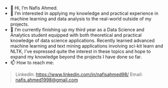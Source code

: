 - 👋 Hi, I’m Nafis Ahmed.
- 👀 I’m interested in applying my knowledge and practical experience in machine learning and data analysis to the real-world outside of my projects.
- 🌱 I’m currently finishing up my third year as a Data Science and Analytics student equipped with both theoretical and practical knowledge of data science applications. Recently   learned advanced machine learning and text mining applications involving sci-kit learn and NLTK, I've expressed quite the interest in these topics and hope to expand my knowledge beyond the projects I have done so far.
- 📫 How to reach me: 
>LinkedIn: https://www.linkedin.com/in/nafisahmed98/
>Email: nafis.ahmed1998@gmail.com

<!---
Nafis-Ahmed98/Nafis-Ahmed98 is a ✨ special ✨ repository because its `README.md` (this file) appears on your GitHub profile.
You can click the Preview link to take a look at your changes.
--->

